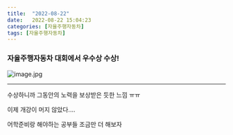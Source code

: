 ```yaml
---
title:  "2022-08-22"
date:   2022-08-22 15:04:23
categories: [자율주행자동차]
tags: [자율주행자동차]
---
```


### 자율주행자동차 대회에서 우수상 수상!

![image.jpg](../../images/082201.jpg)

---

수상하니까 그동안의 노력을 보상받은 듯한 느낌 ㅠㅠ

이제 개강이 머지 않았다....

어학준비랑 해야하는 공부들 조금만 더 해보자


